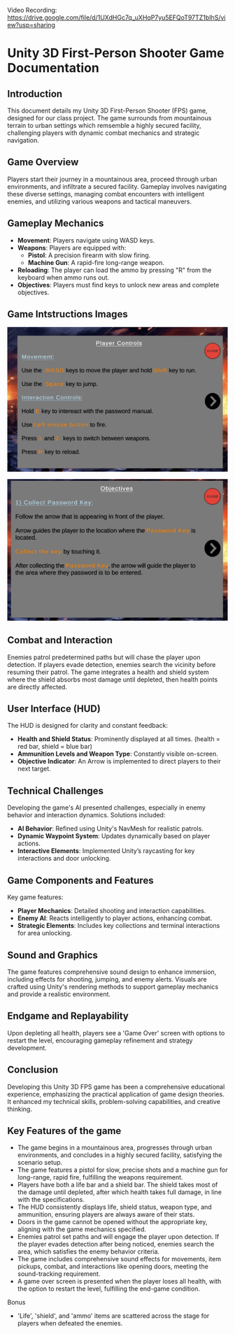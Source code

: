 Video Recording: https://drive.google.com/file/d/1UXdHGc7q_uXHqP7yu5EFQoT97TZ1bIhS/view?usp=sharing

# Unity 3D First-Person Shooter Game Documentation

## Introduction
This document details my Unity 3D First-Person Shooter (FPS) game, designed for our class project. The game surrounds from mountainous terrain to urban settings which remsemble a highly secured facility, challenging players with dynamic combat mechanics and strategic navigation.

## Game Overview
Players start their journey in a mountainous area, proceed through urban environments, and infiltrate a secured facility. Gameplay involves navigating these diverse settings, managing combat encounters with intelligent enemies, and utilizing various weapons and tactical maneuvers.

## Gameplay Mechanics
- **Movement**: Players navigate using WASD keys.
- **Weapons**: Players are equipped with:
  - **Pistol**: A precision firearm with slow firing.
  - **Machine Gun**: A rapid-fire long-range weapon.
- **Reloading**: The player can load the ammo by pressing "R" from the keyboard when ammo runs out.
- **Objectives**: Players must find keys to unlock new areas and complete objectives.

## Game Intstructions Images
![Alt text for the image](Player%20Controls.jpg)

![Alt text for the image](Objectives.jpg)

## Combat and Interaction
Enemies patrol predetermined paths but will chase the player upon detection. If players evade detection, enemies search the vicinity before resuming their patrol. The game integrates a health and shield system where the shield absorbs most damage until depleted, then health points are directly affected.

## User Interface (HUD)
The HUD is designed for clarity and constant feedback:
- **Health and Shield Status**: Prominently displayed at all times. (health = red bar, shield = blue bar) 
- **Ammunition Levels and Weapon Type**: Constantly visible on-screen.
- **Objective Indicator**: An Arrow is implemented to direct players to their next target.

## Technical Challenges
Developing the game's AI presented challenges, especially in enemy behavior and interaction dynamics. Solutions included:
- **AI Behavior**: Refined using Unity's NavMesh for realistic patrols.
- **Dynamic Waypoint System**: Updates dynamically based on player actions.
- **Interactive Elements**: Implemented Unity’s raycasting for key interactions and door unlocking.

## Game Components and Features
Key game features:
- **Player Mechanics**: Detailed shooting and interaction capabilities.
- **Enemy AI**: Reacts intelligently to player actions, enhancing combat.
- **Strategic Elements**: Includes key collections and terminal interactions for area unlocking.

## Sound and Graphics
The game features comprehensive sound design to enhance immersion, including effects for shooting, jumping, and enemy alerts. Visuals are crafted using Unity's rendering methods to support gameplay mechanics and provide a realistic environment.

## Endgame and Replayability
Upon depleting all health, players see a 'Game Over' screen with options to restart the level, encouraging gameplay refinement and strategy development.

## Conclusion
Developing this Unity 3D FPS game has been a comprehensive educational experience, emphasizing the practical application of game design theories. It enhanced my technical skills, problem-solving capabilities, and creative thinking.

## Key Features of the game 
- The game begins in a mountainous area, progresses through urban environments, and concludes in a highly secured facility, satisfying the scenario setup.
- The game features a pistol for slow, precise shots and a machine gun for long-range, rapid fire, fulfilling the weapons requirement.
- Players have both a life bar and a shield bar. The shield takes most of the damage until depleted, after which health takes full damage, in line with the specifications.
- The HUD consistently displays life, shield status, weapon type, and ammunition, ensuring players are always aware of their stats.
- Doors in the game cannot be opened without the appropriate key, aligning with the game mechanics specified.
- Enemies patrol set paths and will engage the player upon detection. If the player evades detection after being noticed, enemies search the area, which satisfies the enemy behavior criteria.
- The game includes comprehensive sound effects for movements, item pickups, combat, and interactions like opening doors, meeting the sound-tracking requirement.
- A game over screen is presented when the player loses all health, with the option to restart the level, fulfilling the end-game condition.

Bonus 

- 'Life', 'shield', and 'ammo' items are scattered across the stage for players when defeated the enemies. 
